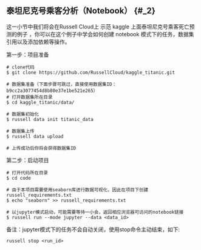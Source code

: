 ## 泰坦尼克号乘客分析（Notebook） {#_2}

这一小节中我们将会在Russell Cloud上 示范 kaggle 上面泰坦尼克号乘客死亡预测的例子 ，你可以在这个例子中学会如何创建 notebook 模式下的任务，数据集引用以及添加依赖等操作。

第一步：项目准备

```
# clone代码
$ git clone https://github.com/RussellCloud/kaggle_titanic.git

# 数据集准备（下面步骤可跳过，直接使用数据集ID：b9cc2a3077454d8b80e37e1be521e265）
# 打开数据集所在目录
$ cd kaggle_titanic/data/

# 数据集初始化
$ russell data init titanic_data

# 数据集上传
$ russell data upload

# 上传成功后你将会获得数据集ID
```

第二步：启动项目

```
# 打开代码所在目录
$ cd code

# 由于本项目需要使用seaborn库进行数据可视化，因此在项目下创建russell_requirements.txt
$ echo "seaborn" >> russell_requirements.txt

# 以jupyter模式启动，可能需要等待一小会，返回相应浏览器可访问的notebook链接
$ russell run --mode jupyter --data <data_id>
```

备注：jupyter模式下的任务不会自动关闭，使用stop命令主动结束，如下:

```
russell stop <run_id>
```



